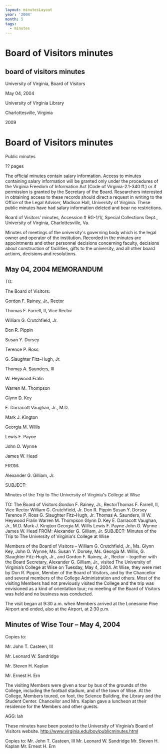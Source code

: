 ```yaml
---
layout: minutesLayout
year: '2004'
month: 5
tags:
  - minutes
---
```

Board of Visitors minutes
=========================

board of visitors minutes
-------------------------

University of Virginia, Board of Visitors

May 04, 2004

University of Virginia Library

Charlottesville, Virginia

2009

Board of Visitors minutes
=========================

Public minutes

?? pages

The official minutes contain salary information. Access to minutes containing salary information will be granted only under the procedures of the Virginia Freedom of Information Act (Code of Virginia-2.1-340 ff.) or if permission is granted by the Secretary of the Board. Researchers interested in obtaining access to these records should direct a request in writing to the Office of the Legal Adviser, Madison Hall, University of Virginia. These public minutes have had salary information deleted and bear no restrictions.

Board of Visitors' minutes, Accession # RG-1/1/, Special Collections Dept., University of Virginia, Charlottesville, Va.

Minutes of meetings of the university's governing body which is the legal owner and operator of the institution. Recorded in the minutes are appointments and other personnel decisions concerning faculty, decisions about construction of facilities, gifts to the university, and all other board actions, decisions and resolutions.

May 04, 2004 MEMORANDUM
-----------------------

TO:

The Board of Visitors:

Gordon F. Rainey, Jr., Rector

Thomas F. Farrell, II, Vice Rector

William G. Crutchfield, Jr.

Don R. Pippin

Susan Y. Dorsey

Terence P. Ross

G. Slaughter Fitz–Hugh, Jr.

Thomas A. Saunders, III

W. Heywood Fralin

Warren M. Thompson

Glynn D. Key

E. Darracott Vaughan, Jr., M.D.

Mark J. Kington

Georgia M. Willis

Lewis F. Payne

John O. Wynne

James W. Head

FROM:

Alexander G. Gilliam, Jr.

SUBJECT:

Minutes of the Trip to The University of Virginia's College at Wise

TO: The Board of Visitors:Gordon F. Rainey, Jr., RectorThomas F. Farrell, II, Vice Rector William G. Crutchfield, Jr. Don R. Pippin Susan Y. Dorsey Terence P. Ross G. Slaughter Fitz–Hugh, Jr. Thomas A. Saunders, III W. Heywood Fralin Warren M. Thompson Glynn D. Key E. Darracott Vaughan, Jr., M.D. Mark J. Kington Georgia M. Willis Lewis F. Payne John O. Wynne James W. Head FROM: Alexander G. Gilliam, Jr. SUBJECT: Minutes of the Trip to The University of Virginia's College at Wise

Members of the Board of Visitors – William G. Crutchfield, Jr., Ms. Glynn Key, John O. Wynne, Ms. Susan Y. Dorsey, Ms. Georgia M. Willis, G. Slaughter Fitz–Hugh, Jr., and Gordon F. Rainey, Jr., Rector – together with the Board Secretary, Alexander G. Gilliam, Jr., visited The University of Virginia’s College at Wise on Tuesday, May 4, 2004. At Wise, they were met by Don R. Pippin, Member of the Board of Visitors, and by the Chancellor and several members of the College Administration and others. Most of the visiting Members had not previously visited the College and the trip was envisioned as a kind of orientation tour; no meeting of the Board of Visitors was held and no business was conducted.

The visit began at 9:30 a.m. when Members arrived at the Lonesome Pine Airport and ended, also at the Airport, at 2:30 p.m.

Minutes of Wise Tour – May 4, 2004
----------------------------------

Copies to:

Mr. John T. Casteen, III

Mr. Leonard W. Sandridge

Mr. Steven H. Kaplan

Mr. Ernest H. Ern

The visiting Members were given a tour by bus of the grounds of the College, including the football stadium, and of the town of Wise. At the College, Members toured, on foot, the Science Building, the Library and the Student Center. Chancellor and Mrs. Kaplan gave a luncheon at their residence for the Members and other guests.

AGG: lah

These minutes have been posted to the University of Virginia’s Board of Visitors website. http://www.virginia.edu/bov/publicminutes.html

Copies to: Mr. John T. Casteen, III Mr. Leonard W. Sandridge Mr. Steven H. Kaplan Mr. Ernest H. Ern
